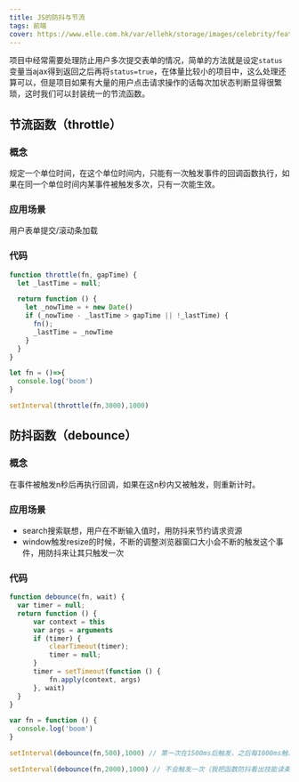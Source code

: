 ```yaml
---
title: JS的防抖与节流
tags: 前端
cover: https://www.elle.com.hk/var/ellehk/storage/images/celebrity/feature/which-actors-starting-as-joker-beside-joaquin-phoenix-in-history/node_1762362/31159499-1-chi-HK/01_img_885_590.jpg
---
```

项目中经常需要处理防止用户多次提交表单的情况，简单的方法就是设定`status`变量当ajax得到返回之后再将`status=true`，在体量比较小的项目中，这么处理还算可以，但是项目如果有大量的用户点击请求操作的话每次加状态判断显得很繁琐，这时我们可以封装统一的节流函数。

## 节流函数（throttle）
### 概念
规定一个单位时间，在这个单位时间内，只能有一次触发事件的回调函数执行，如果在同一个单位时间内某事件被触发多次，只有一次能生效。
### 应用场景
用户表单提交/滚动条加载
### 代码
``` javascript
function throttle(fn, gapTime) {
  let _lastTime = null;

  return function () {
    let _nowTime = + new Date()
    if (_nowTime - _lastTime > gapTime || !_lastTime) {
      fn();
      _lastTime = _nowTime
    }
  }
}

let fn = ()=>{
  console.log('boom')
}

setInterval(throttle(fn,3000),1000)

```
## 防抖函数（debounce）
### 概念
在事件被触发n秒后再执行回调，如果在这n秒内又被触发，则重新计时。
### 应用场景
- search搜索联想，用户在不断输入值时，用防抖来节约请求资源
- window触发resize的时候，不断的调整浏览器窗口大小会不断的触发这个事件，用防抖来让其只触发一次
### 代码
``` javascript
function debounce(fn, wait) {
  var timer = null;
  return function () {
      var context = this
      var args = arguments
      if (timer) {
          clearTimeout(timer);
          timer = null;
      }
      timer = setTimeout(function () {
          fn.apply(context, args)
      }, wait)
  }
}

var fn = function () {
  console.log('boom')
}

setInterval(debounce(fn,500),1000) // 第一次在1500ms后触发，之后每1000ms触发一次

setInterval(debounce(fn,2000),1000) // 不会触发一次（我把函数防抖看出技能读条，如果读条没完成就用技能，便会失败而且重新读条）
```